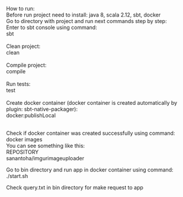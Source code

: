 How to run: <br>
Before run project need to install: java 8, scala 2.12, sbt, docker <br>
Go to directory with project and run next commands step by step: <br>
Enter to sbt console using command: <br>
sbt <br><br>
Clean project: <br>
clean <br><br>
Compile project: <br>
compile <br><br>
Run tests:<br> 
test <br><br>
Create docker container (docker container is created automatically by plugin: sbt-native-packager):<br> 
docker:publishLocal <br><br>

Check if docker container was created successfully using command: <br>
docker images <br>
You can see something like this:<br>
REPOSITORY <br>
sanantoha/imgurimageuploader <br>

Go to bin directory and run app in docker container using command: <br>
./start.sh <br>

Check query.txt in bin directory for make request to app <br>